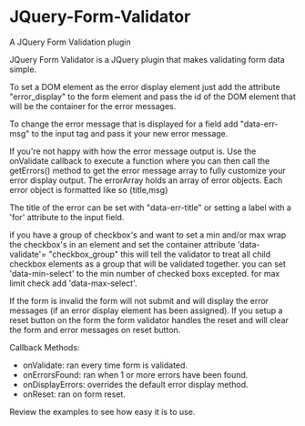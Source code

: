 # JQuery-Form-Validator
A JQuery Form Validation plugin

JQuery Form Validator is a JQuery plugin that makes validating form data simple.

To set a DOM element as the error display element just add the attribute "error_display" to the form element and pass the id of the 
DOM element that will be the container for the error messages. 

To change the error message that is displayed for a field add "data-err-msg" to the input tag and pass it your new error message.

If you're not happy with how the error message output is. Use the onValidate callback to execute a function where you can then call the getErrors() method to get the error message array to fully customize your error display output. The errorArray holds an array of error objects. Each error object is formatted like so {title,msg}

The title of the error can be set with "data-err-title" or setting a label with a 'for' attribute to the input field.

if you have a group of checkbox's and want to set a min and/or max wrap the checkbox's in an element and set the container attribute
'data-validate'= "checkbox_group" this will tell the validator to treat all child checkbox elements as a group that will be validated 
together. you can set 'data-min-select' to the min number of checked boxs excepted. for max limit check add 'data-max-select'.


If the form is invalid the form will not submit and will display the error messages (if an error display element has been assigned).
If you setup a reset button on the form the form validator handles the reset and will clear the form and error messages on reset button.

Callback Methods:
  * onValidate: ran every time form is validated.
  * onErrorsFound: ran when 1 or more errors have been found.
  * onDisplayErrors: overrides the default error display method.
  * onReset: ran on form reset.


Review the examples to see how easy it is to use.
